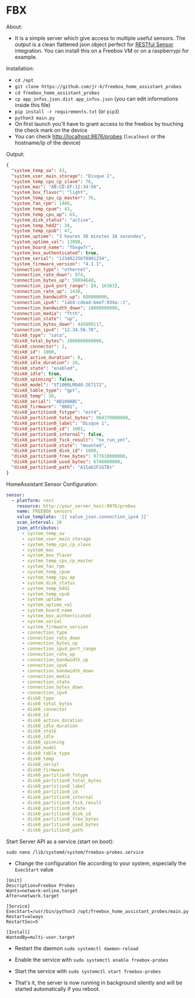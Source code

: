 FBX
===

About:

- It is a simple server which give access to multiple useful sensors. The output is a clean flattened json object perfect for [RESTful Sensor](https://www.home-assistant.io/integrations/rest/) integration. You can install this on a Freebox VM or on a raspberrypi for example.

Installation:

- `cd /opt`
- `git clone https://github.com/jr-k/freebox_home_assistant_probes`
- `cd freebox_home_assistant_probes`
- `cp app_infos.json.dist app_infos.json` (you can edit informations inside this file)
- `pip install -r requirements.txt` (or `pip3`)
- `python3 main.py`
- On first launch you'll have to grant access to the freebox by touching the check mark on the device
- You can check [http://localhost:9876/probes](http://localhost:9876/probes) (`localhost` or the hostname/ip of the device)

Output:

```json
{
  "system_temp_sw": 43,
  "system_user_main_storage": "Disque 1",
  "system_temp_cpu_cp_slave": 76,
  "system_mac": "AB:CD:EF:12:34:56",
  "system_box_flavor": "light",
  "system_temp_cpu_cp_master": 76,
  "system_fan_rpm": 1406,
  "system_temp_cpum": 43,
  "system_temp_cpu_ap": 65,
  "system_disk_status": "active",
  "system_temp_hdd2": 38,
  "system_temp_cpub": 47,
  "system_uptime": "3 heures 38 minutes 18 secondes",
  "system_uptime_val": 13098,
  "system_board_name": "fbxgw7r",
  "system_box_authenticated": true,
  "system_serial": "123402J5678901234",
  "system_firmware_version": "4.1.1",
  "connection_type": "ethernet",
  "connection_rate_down": 974,
  "connection_bytes_up": 50894648,
  "connection_ipv4_port_range": [0, 16383],
  "connection_rate_up": 1430,
  "connection_bandwidth_up": 600000000,
  "connection_ipv6": "1ab4:cdead:beef:934a::1",
  "connection_bandwidth_down": 10000000000,
  "connection_media": "ftth",
  "connection_state": "up",
  "connection_bytes_down": 445809117,
  "connection_ipv4": "12.34.56.78",
  "disk0_type": "sata",
  "disk0_total_bytes": 1000000000000,
  "disk0_connector": 2,
  "disk0_id": 1000,
  "disk0_active_duration": 0,
  "disk0_idle_duration": 20,
  "disk0_state": "enabled",
  "disk0_idle": true,
  "disk0_spinning": false,
  "disk0_model": "ST1000LM048-2E7172",
  "disk0_table_type": "gpt",
  "disk0_temp": 38,
  "disk0_serial": "AB100ABC",
  "disk0_firmware": "0001",
  "disk0_partition0_fstype": "ext4",
  "disk0_partition0_total_bytes": 984370000000,
  "disk0_partition0_label": "Disque 1",
  "disk0_partition0_id": 1001,
  "disk0_partition0_internal": false,
  "disk0_partition0_fsck_result": "no_run_yet",
  "disk0_partition0_state": "mounted",
  "disk0_partition0_disk_id": 1000,
  "disk0_partition0_free_bytes": 977610000000,
  "disk0_partition0_used_bytes": 6740000000,
  "disk0_partition0_path": "A1Sab1F1GTBz"
}
```

HomeAssistant Sensor Configuration:

```yaml
sensor:
  - platform: rest
    resource: http://your_server_host:9876/probes
    name: FREEBOX sensors
    value_template: '{{ value_json.connection_ipv4 }}'
    scan_interval: 10
    json_attributes:
      - system_temp_sw
      - system_user_main_storage
      - system_temp_cpu_cp_slave
      - system_mac
      - system_box_flavor
      - system_temp_cpu_cp_master
      - system_fan_rpm
      - system_temp_cpum
      - system_temp_cpu_ap
      - system_disk_status
      - system_temp_hdd2
      - system_temp_cpub
      - system_uptime
      - system_uptime_val
      - system_board_name
      - system_box_authenticated
      - system_serial
      - system_firmware_version
      - connection_type
      - connection_rate_down
      - connection_bytes_up
      - connection_ipv4_port_range
      - connection_rate_up
      - connection_bandwidth_up
      - connection_ipv6
      - connection_bandwidth_down
      - connection_media
      - connection_state
      - connection_bytes_down
      - connection_ipv4
      - disk0_type
      - disk0_total_bytes
      - disk0_connector
      - disk0_id
      - disk0_active_duration
      - disk0_idle_duration
      - disk0_state
      - disk0_idle
      - disk0_spinning
      - disk0_model
      - disk0_table_type
      - disk0_temp
      - disk0_serial
      - disk0_firmware
      - disk0_partition0_fstype
      - disk0_partition0_total_bytes
      - disk0_partition0_label
      - disk0_partition0_id
      - disk0_partition0_internal
      - disk0_partition0_fsck_result
      - disk0_partition0_state
      - disk0_partition0_disk_id
      - disk0_partition0_free_bytes
      - disk0_partition0_used_bytes
      - disk0_partition0_path
```

Start Server API as a service (start on boot):

```
sudo nano /lib/systemd/system/freebox-probes.service
```

- Change the configuration file according to your system, especially the `ExecStart` value
```
[Unit]
Description=Freebox Probes
Wants=network-online.target
After=network.target

[Service]
ExecStart=/usr/bin/python3 /opt/freebox_home_assistant_probes/main.py
Restart=always
RestartSec=5

[Install]
WantedBy=multi-user.target
```
- Restart the daemon
`sudo systemctl daemon-reload`

- Enable the service with
`sudo systemctl enable freebox-probes`

- Start the service with
`sudo systemctl start freebox-probes`

- That's it, the server is now running in background silently and will be started automatically if you reboot.

